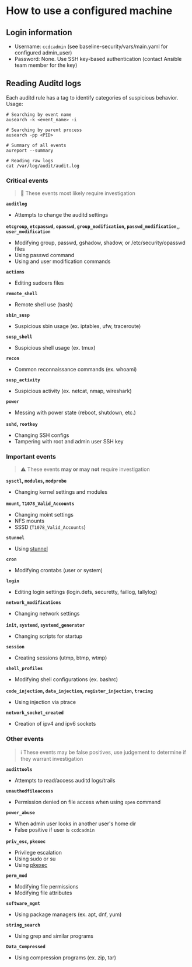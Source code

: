# How to use a configured machine

## Login information
- Username: `ccdcadmin` (see baseline-security/vars/main.yaml for configured admin_user)
- Password: None. Use SSH key-based authentication (contact Ansible team member for the key)

## Reading Auditd logs
Each auditd rule has a tag to identify categories of suspicious behavior.
Usage:
```
# Searching by event name
ausearch -k <event_name> -i

# Searching by parent process
ausearch -pp <PID>

# Summary of all events
aureport --summary

# Reading raw logs
cat /var/log/audit/audit.log
```

### Critical events

> 🛑 These events most likely require investigation

**`auditlog`**
- Attempts to change the auditd settings

**`etcgroup`, `etcpasswd`, `opasswd`, `group_modification`, `passwd_modification`,, `user_modification`**
- Modifying group, passwd, gshadow, shadow, or /etc/security/opasswd files
- Using passwd command
- Using and user modification commands

**`actions`**
- Editing sudoers files

**`remote_shell`**
- Remote shell use (bash)

**`sbin_susp`**
- Suspicious sbin usage (ex. iptables, ufw, traceroute)

**`susp_shell`**
- Suspicious shell usage (ex. tmux)

**`recon`**
- Common reconnaissance commands (ex. whoami)

**`susp_activity`**
- Suspicious activity (ex. netcat, nmap, wireshark)

**`power`**
- Messing with power state (reboot, shutdown, etc.)

**`sshd`, `rootkey`**
- Changing SSH configs
- Tampering with root and admin user SSH key

### Important events

> ⚠️ These events **may or may not** require investigation

**`sysctl`, `modules`, `modprobe`**
- Changing kernel settings and modules

**`mount`, `T1078_Valid_Accounts`**
- Changing moint settings
- NFS mounts
- SSSD (`T1078_Valid_Accounts`)

**`stunnel`**
- Using [stunnel](https://www.stunnel.org/)

**`cron`**
- Modifying crontabs (user or system)

**`login`**
- Editing login settings (login.defs, securetty, faillog, tallylog)

**`network_modifications`**
- Changing network settings

**`init`, `systemd`, `systemd_generator`**
- Changing scripts for startup

**`session`**
- Creating sessions (utmp, btmp, wtmp)

**`shell_profiles`**
- Modifying shell configurations (ex. bashrc)

**`code_injection`, `data_injection`, `register_injection`, `tracing`**
- Using injection via ptrace

**`network_socket_created`**
- Creation of ipv4 and ipv6 sockets

### Other events

> ℹ️ These events may be false positives, use judgement to determine if they warrant investigation

**`audittools`**
- Attempts to read/access auditd logs/trails

**`unauthedfileaccess`**
- Permission denied on file access when using `open` command

**`power_abuse`**
- When admin user looks in another user's home dir 
- False positive if user is `ccdcadmin`

**`priv_esc`, `pkexec`**
- Privilege escalation
- Using sudo or su
- Using [pkexec](https://linux.die.net/man/1/pkexec)

**`perm_mod`**
- Modifying file permissions
- Modifying file attributes

**`software_mgmt`**
- Using package managers (ex. apt, dnf, yum)

**`string_search`**
- Using grep and similar programs

**`Data_Compressed`**
- Using compression programs (ex. zip, tar)

